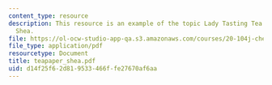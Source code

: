 ```yaml
---
content_type: resource
description: This resource is an example of the topic Lady Tasting Tea paper by Erin
  Shea.
file: https://ol-ocw-studio-app-qa.s3.amazonaws.com/courses/20-104j-chemicals-in-the-environment-toxicology-and-public-health-be-104j-spring-2005/d14f25f62d819533466ffe27670af6aa_teapaper_shea.pdf
file_type: application/pdf
resourcetype: Document
title: teapaper_shea.pdf
uid: d14f25f6-2d81-9533-466f-fe27670af6aa
---
```

